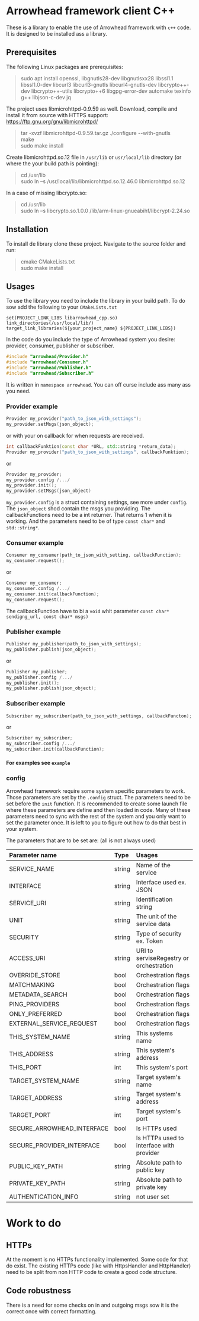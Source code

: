 # Arrowhead framework client C++  
These is a library to enable the use of Arrowhead framework with `c++`
code.
It is designed to be installed ass a library.

## Prerequisites
The following Linux packages are prerequisites:

> sudo apt install openssl, libgnutls28-dev libgnutlsxx28 libssl1.1 libssl1.0-dev libcurl3 libcurl3-gnutls libcurl4-gnutls-dev libcrypto++-dev libcrypto++-utils libcrypto++6 libgpg-error-dev automake texinfo g++ libjson-c-dev jq

The project uses libmicrohttpd-0.9.59 as well. Download, compile and install it from source with HTTPS support: https://ftp.gnu.org/gnu/libmicrohttpd/

> tar -xvzf libmicrohttpd-0.9.59.tar.gz
> ./configure --with-gnutls  
> make  
> sudo make install  

Create libmicrohttpd.so.12 file in `/usr/lib` or `usr/local/lib` directory (or where the your build path is pointing):

> cd /usr/lib  
> sudo ln –s /usr/local/lib/libmicrohttpd.so.12.46.0 libmicrohttpd.so.12  

In a case of missing libcrypto.so:
> cd /usr/lib  
> sudo ln –s libcrypto.so.1.0.0 /lib/arm-linux-gnueabihf/libcrypt-2.24.so  

## Installation
To install de library clone these project.
Navigate to the source folder and run:

> cmake CMakeLists.txt  
> sudo make install


## Usages
To use the library you need to include the library in your build path.
To do sow add the following to your `CMakeLists.txt`
```
set(PROJECT_LINK_LIBS libarrowhead_cpp.so)
link_directories(/usr/local/lib/)
target_link_libraries(${your_project_name} ${PROJECT_LINK_LIBS})
```
In the code do you include the type of Arrowhead system you desire:
provider, consumer, publisher or subscriber.
```cpp
#include "arrowhead/Provider.h"
#include "arrowhead/Consumer.h"
#include "arrowhead/Publisher.h"
#include "arrowhead/Subscriber.h"
```
It is written in `namespace arrowhead`.
You can off curse include ass many ass you need.
### Provider example
```cpp
Provider my_provider("path_to_json_with_settings");
my_provider.setMsgs(json_object);
```
or with your on callback for when requests are received. 
```cpp
int callbackFunktion(const char *URL, std::string *return_data);
Provider my_provider("path_to_json_with_settings", callbackFunktion);
```
or
```cpp
Provider my_provider;
my_provider.config /.../
my_provider.init();
my_provider.setMsgs(json_object)
```
`my_provider.config` is a struct containing settings, see more under
`config`.
The `json_object` shod contain the msgs you providing.
The callbackFunctions need to be a int returner. That returns 1 when it is
working.
And the parameters need to be of type `const char*` and `std::string*`.

### Consumer example
```cpp
Consumer my_consumer(path_to_json_with_setting, callbackFunction);
my_consumer.request();
```
or
```cpp
Consumer my_consumer;
my_consumer.config /.../
my_consumer.init(callbackFunction);
my_consumer.request();
```
The callbackFunction have to bi a `void` whit parameter `const
char* sendigng_url, const char* msgs)`

### Publisher example
```cpp
Publisher my_publisher(path_to_json_with_settings);
my_publisher.publish(json_object);
```
or
```cpp
Publisher my_publisher;
my_publisher.config /.../
my_publisher.init();
my_publisher.publish(json_object);
```

### Subscriber example
```cpp
Subscriber my_subscriber(path_to_json_with_settings, callbackFuncton);
```
or
```cpp
Subscriber my_subscriber;
my_subscriber.config /.../
my_subscriber.init(callbackFunction);
```
#### For examples see `example`

### config
Arrowhead framework require some system specific parameters to work.
Those parameters are set by the `.config` struct.
The parameters need to be set before the `init` function.
It is recommended to create some launch file where these parameters are
define and then loaded in code.
Many of these parameters need to sync with the rest of the system and you
only want to set the parameter once.
It is left to you to figure out how to do that best in your
system.

The parameters that are to be set are: (all is not always used)


| Parameter name 				| Type 		| Usages |
|:------------------------------|:----------|:-------|
| SERVICE_NAME					| string	| Name of the service |
| INTERFACE						| string	| Interface used ex. JSON |
| SERVICE_URI					| string	| Identification string |
| UNIT							| string	| The unit of the service data |
| SECURITY						| string	| Type of security ex. Token |
| ACCESS_URI					| string	| URI to serviseRegestry or orchestration |
| OVERRIDE_STORE				| bool		| Orchestration flags |
| MATCHMAKING					| bool		| Orchestration flags |
| METADATA_SEARCH				| bool		| Orchestration flags |
| PING_PROVIDERS				| bool		| Orchestration flags |
| ONLY_PREFERRED				| bool		| Orchestration flags |
| EXTERNAL_SERVICE_REQUEST		| bool		| Orchestration flags |
| THIS_SYSTEM_NAME				| string	| This systems name |
| THIS_ADDRESS					| string 	| This system's address|
| THIS_PORT						| int		| This system's port |
| TARGET_SYSTEM_NAME			| string	| Target system's name |
| TARGET_ADDRESS				| string	| Target system's address|
| TARGET_PORT 					| int		| Target system's port |
| SECURE_ARROWHEAD_INTERFACE	| bool		| Is HTTPs used |
| SECURE_PROVIDER_INTERFACE		| bool		| Is HTTPs used to interface with provider |
| PUBLIC_KEY_PATH				| string	| Absolute path to public key |
| PRIVATE_KEY_PATH				| string	| Absolute path to private key |
| AUTHENTICATION_INFO			| string	| not user set |


# Work to do
## HTTPs
At the moment is no HTTPs functionality implemented.
Some code for that do exist.
The existing HTTPs code (like with HttpsHandler and HttpHandler) need to be split from non HTTP code to create 
a good code structure.

## Code robustness
There is a need for some checks on in and outgoing msgs sow it is the
correct once with correct formatting.
